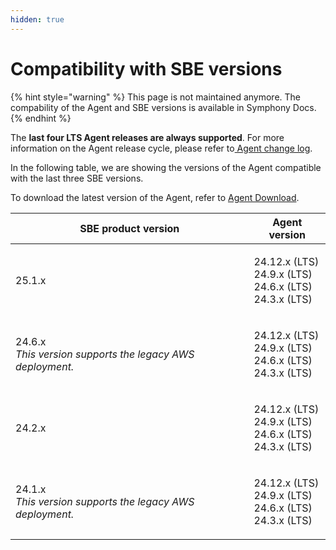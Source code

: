 ```yaml
---
hidden: true
---
```


# Compatibility with SBE versions

{% hint style="warning" %}
This page is not maintained anymore. The compability of the Agent and SBE versions is available in Symphony Docs.
{% endhint %}

The **last four LTS Agent releases are always supported**. For more information on the Agent release cycle, please refer to[ Agent change log](../change-log/api-agent/).

In the following table, we are showing the versions of the Agent compatible with the last three SBE versions.

To download the latest version of the Agent, refer to [Agent Download](agent-download.md).

| SBE product version                                                        | Agent version                                                        |
| -------------------------------------------------------------------------- | -------------------------------------------------------------------- |
| 25.1.x                                                                     | <p>24.12.x (LTS)<br>24.9.x (LTS)<br>24.6.x (LTS)<br>24.3.x (LTS)</p> |
| <p>24.6.x<br><em>This version supports the legacy AWS deployment.</em></p> | <p>24.12.x (LTS)<br>24.9.x (LTS)<br>24.6.x (LTS)<br>24.3.x (LTS)</p> |
| 24.2.x                                                                     | <p>24.12.x (LTS)<br>24.9.x (LTS)<br>24.6.x (LTS)<br>24.3.x (LTS)</p> |
| <p>24.1.x<br><em>This version supports the legacy AWS deployment.</em></p> | <p>24.12.x (LTS)<br>24.9.x (LTS)<br>24.6.x (LTS)<br>24.3.x (LTS)</p> |


